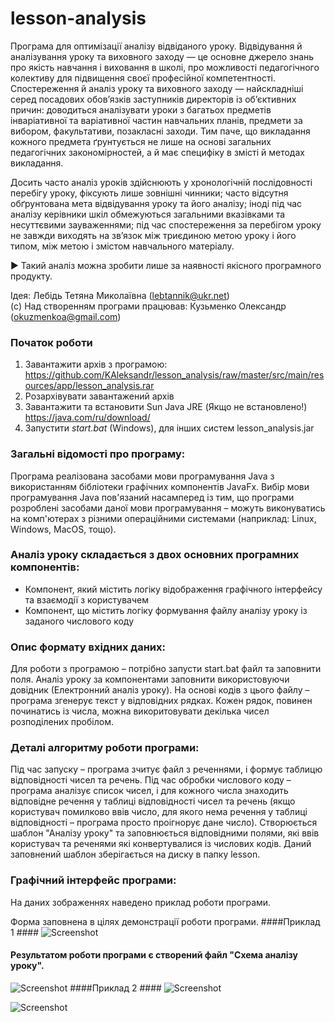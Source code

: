 # lesson-analysis
Програма для оптимізації аналізу відвіданого уроку.
 Відвідування й аналізування уроку та виховного заходу — це основне джерело знань про якість навчання і виховання в школі, про можливості педагогічного колективу для підвищення своєї професійної компетентності. 
 Спостереження й аналіз уроку та виховного заходу — найскладніші серед посадових обов’язків заступників директорів із об’єктивних причин: доводиться аналізувати уроки з багатьох предметів інваріативної та варіативної частин навчальних планів, предмети за вибором, факультативи, позакласні заходи. 
 Тим паче, що викладання кожного предмета ґрунтується не лише на основі загальних педагогічних закономірностей, а й має специфіку в змісті й методах викладання.

Досить часто аналіз уроків здійснюють у хронологічній послідовності перебігу уроку, фіксують лише зовнішні чинники; часто відсутня обґрунтована мета відвідування уроку та його аналізу; іноді під час аналізу керівники шкіл обмежуються загальними вказівками та несуттєвими зауваженнями; під час спостереження за перебігом уроку не завжди виходять на зв’язок між триєдиною метою уроку і його типом, між метою і змістом навчального матеріалу.

► Такий аналіз можна зробити лише за наявності якісного програмного продукту.

Ідея: Лебідь Тетяна Миколаївна (lebtannik@ukr.net)      
(c) Над створенням програми працював: Кузьменко Олександр (okuzmenkoa@gmail.com)

### Початок роботи ###
1. Завантажити архів з програмою: https://github.com/KAleksandr/lesson_analysis/raw/master/src/main/resources/app/lesson_analysis.rar
2. Розархівувати завантажений архів
3. Завантажити та встановити Sun Java JRE (Якщо не встановлено!) https://java.com/ru/download/ 
3. Запустити *start.bat* (Windows), для інших систем lesson_analysis.jar

### Загальні відомості про програму: ###
Програма реалізована засобами мови програмування Java з використанням бібліотеки графічних компонентів JavaFx. Вибір мови програмування Java пов'язаний насамперед із тим, що програми розроблені засобами даної мови програмування – можуть виконуватись на комп'ютерах з різними операційними системами (наприклад: Linux, Windows, MacOS, тощо).

### Аналіз уроку складається з двох основних програмних компонентів: ###
- Компонент, який містить логіку відображення графічного інтерфейсу та взаємодії з користувачем
- Компонент, що містить логіку формування файлу аналізу уроку із заданого числового коду

### Опис формату вхідних даних: ###
Для роботи з програмою – потрібно запусти start.bat файл та заповнити поля. Аналіз уроку за компонентами заповнити використовуючи довідник (Електронний аналіз уроку). На основі кодів з цього файлу – програма згенерує текст у відповідних рядках. Кожен рядок, повинен починатись із числа, можна викоритовувати декілька чисел розподілених пробілом. 

### Деталі алгоритму роботи програми: ###
Під час запуску – програма зчитує файл з реченнями, і формує таблицю відповідності чисел та речень. Під час обробки числового коду – програма аналізує список чисел, і для кожного числа знаходить відповідне речення у таблиці відповідності чисел та речень (якщо користувач помилково ввів число, для якого нема речення у таблиці відповідності – програма просто проігнорує дане число). Створюється шаблон "Аналізу уроку" та заповнюється відповідними полями, які ввів користувач та реченями які конвертувалися із числових кодів. Даний заповнений шаблон зберігається на диску в папку lesson.


### Графічний інтерфейс програми: ###
На даних зображеннях наведено приклад роботи програми.

Форма заповнена в цілях демонстрації роботи програми.
####Приклад 1 ####
![Screenshot](https://raw.githubusercontent.com/KAleksandr/lesson_analysis/master/src/main/resources/images/lesson_analysis.png)

#### Результатом роботи програми є створений файл "Схема аналізу уроку".

![Screenshot](https://raw.githubusercontent.com/KAleksandr/lesson_analysis/master/src/main/resources/images/analysisLesson.jpg)
####Приклад 2 ####
![Screenshot](https://raw.githubusercontent.com/KAleksandr/lesson_analysis/master/src/main/resources/images/lesson_analysis2.png)

![Screenshot](https://raw.githubusercontent.com/KAleksandr/lesson_analysis/master/src/main/resources/images/analysisLesson2.jpg)